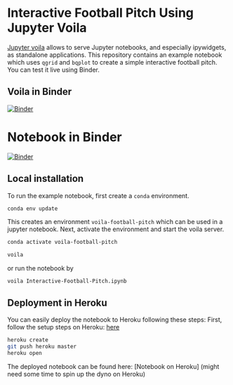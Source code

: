 # Interactive Football Pitch Using Jupyter Voila
[Jupyter voila](https://blog.jupyter.org/and-voil%C3%A0-f6a2c08a4a93) allows to serve Jupyter notebooks, and especially ipywidgets, as standalone applications.
This repository contains an example notebook which uses `qgrid` and `bqplot` to create a simple interactive football pitch.
You can test it live using Binder.

## Voila in Binder
[![Binder](https://mybinder.org/badge_logo.svg)](https://mybinder.org/v2/gh/seidlr/voila-football-pitch/master?urlpath==voila%2Frender%2FInteractivePitch.ipynb)

# Notebook in Binder

[![Binder](https://mybinder.org/badge_logo.svg)](https://mybinder.org/v2/gh/seidlr/voila-football-pitch/master?filepath=InteractivePitch.ipynb)


## Local installation
To run the example notebook, first create a `conda` environment.
```bash
conda env update
```
This creates an environment `voila-football-pitch` which can be used in a jupyter notebook.
Next, activate the environment and start the voila server.
```bash
conda activate voila-football-pitch
```
```bash
voila
```
or run the notebook by
```
voila Interactive-Football-Pitch.ipynb
```

## Deployment in Heroku
You can easily deploy the notebook to Heroku following these steps:
First, follow the setup steps on Heroku: [here](https://devcenter.heroku.com/articles/getting-started-with-python)
```bash
heroku create
git push heroku master
heroku open
```

The deployed notebook can be found here: [Notebook on Heroku] (might need some time to spin up the dyno on Heroku)
